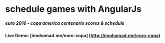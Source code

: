 # schedule games with AngularJs
##### euro 2016 - copa america centenario scores & schedule
#### Live Demo: [imohamad.me/euro-copa] (http://imohamad.me/euro-copa)
